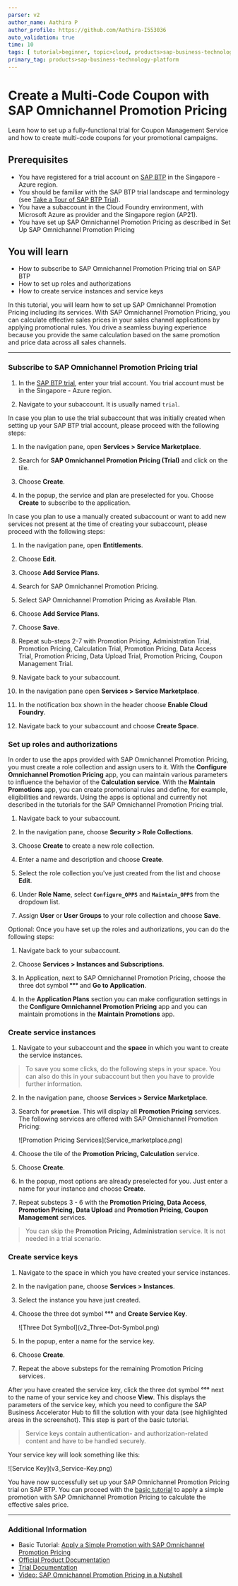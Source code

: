 ```yaml
---
parser: v2
author_name: Aathira P
author_profile: https://github.com/Aathira-I553036
auto_validation: true
time: 10
tags: [ tutorial>beginner, topic>cloud, products>sap-business-technology-platform, products>sap-btp--cloud-foundry-environment]
primary_tag: products>sap-business-technology-platform
---
```


# Create a Multi-Code Coupon with SAP Omnichannel Promotion Pricing
<!-- description --> Learn how to set up a fully-functional trial for Coupon Management Service and how to create multi-code coupons for your promotional campaigns.

## Prerequisites
 - You have registered for a trial account on [SAP BTP](hcp-create-trial-account) in the Singapore - Azure region.
 - You should be familiar with the SAP BTP trial landscape and terminology (see [Take a Tour of SAP BTP Trial](cp-trial-quick-onboarding)). 
 - You have a subaccount in the Cloud Foundry environment, with Microsoft Azure as provider and the Singapore region (AP21).
 - You have set up SAP Omnichannel Promotion Pricing as described in Set Up SAP Omnichannel Promotion Pricing



## You will learn
  - How to subscribe to SAP Omnichannel Promotion Pricing trial on SAP BTP
  - How to set up roles and authorizations
  - How to create service instances and service keys

  In this tutorial, you will learn how to set up SAP Omnichannel Promotion Pricing including its services.
  With SAP Omnichannel Promotion Pricing, you can calculate effective sales prices in your sales channel applications by applying promotional rules. You drive a seamless buying experience because you provide the same calculation based on the same promotion and price data across all sales channels.

---


### Subscribe to SAP Omnichannel Promotion Pricing trial


1. In the [SAP BTP trial](https://account.hanatrial.ondemand.com), enter your trial account. You trial account must be in the Singapore - Azure region.

2. Navigate to your subaccount. It is usually named `trial`.

In case you plan to use the trial subaccount that was initially created when setting up your SAP BTP trial account, please proceed with the following steps: 

1. In the navigation pane, open **Services > Service Marketplace**.

2. Search for **SAP Omnichannel Promotion Pricing (Trial)** and click on the tile.

3. Choose **Create**.

4. In the popup, the service and plan are preselected for you. Choose **Create** to subscribe to the application.

<!-- The subscription process is finished once the status icon changes from **Processing** to **Subscribed**. -->


In case you plan to use a manually created subaccount or want to add new services not present at the time of creating your subaccount, please proceed with the following steps:

1. In the navigation pane, open **Entitlements**.

2. Choose **Edit**.

3. Choose **Add Service Plans**.

4. Search for SAP Omnichannel Promotion Pricing.

5. Select SAP Omnichannel Promotion Pricing as Available Plan.

6. Choose **Add Service Plans**.

7. Choose **Save**.

8. Repeat sub-steps 2-7 with Promotion Pricing, Administration Trial, Promotion Pricing, Calculation Trial, Promotion Pricing, Data Access Trial, Promotion Pricing, Data Upload Trial, Promotion Pricing, Coupon Management Trial.  

9. Navigate back to your subaccount.

10. In the navigation pane open **Services > Service Marketplace**.

11. In the notification box shown in the header choose **Enable Cloud Foundry**.

12. Navigate back to your subaccount and choose **Create Space**.


### Set up roles and authorizations


In order to use the apps provided with SAP Omnichannel Promotion Pricing, you must create a role collection and assign users to it. With the **Configure Omnichannel Promotion Pricing** app, you can maintain various parameters to influence the behavior of the **Calculation service**. With the **Maintain Promotions** app, you can create promotional rules and define, for example, eligibilities and rewards. Using the apps is optional and currently not described in the tutorials for the SAP Omnichannel Promotion Pricing trial.

1. Navigate back to your subaccount.

2. In the navigation pane, choose **Security > Role Collections**.

3. Choose **Create** to create a new role collection.

4. Enter a name and description and choose **Create**.

5. Select the role collection you've just created from the list and choose **Edit**.

6. Under **Role Name**, select **`Configure_OPPS`** and **`Maintain_OPPS`** from the dropdown list.

7. Assign **User** or **User Groups** to your role collection and choose **Save**. 

Optional: Once you have set up the roles and authorizations, you can do the following steps: 

1. Navigate back to your subaccount. 

2. Choose **Services > Instances and Subscriptions**. 

3. In Application, next to SAP Omnichannel Promotion Pricing, choose the three dot symbol **°°°** and  **Go to Application**.  

4. In the **Application Plans** section you can make configuration settings in the **Configure Omnichannel Promotion Pricing** app and you can maintain promotions in the **Maintain Promotions** app.  <!-- Using the app is optional and not part of the basic tutorial but is included in our advanced tutorial.-->
<!-- Add link to advanced tutorial once available -->




### Create service instances


1. Navigate to your subaccount and the **space** in which you want to create the service instances.
> To save you some clicks, do the following steps in your space. You can also do this in your subaccount but then you have to provide further information.

2. In the navigation pane, choose **Services > Service Marketplace**.

3. Search for **`promotion`**. This will display all **Promotion Pricing** services. The following services are offered with SAP Omnichannel Promotion Pricing:

    <!-- border -->![Promotion Pricing Services](Service_marketplace.png)

4. Choose the tile of the **Promotion Pricing, Calculation** service.

5. Choose **Create**.

6. In the popup, most options are already preselected for you. Just enter a name for your instance and choose **Create**.

7. Repeat substeps 3 - 6 with the **Promotion Pricing, Data Access**, **Promotion Pricing, Data Upload** and **Promotion Pricing, Coupon Management** services.
>You can skip the **Promotion Pricing, Administration** service. It is not needed in a trial scenario.



### Create service keys


1. Navigate to the space in which you have created your service instances.

2. In the navigation pane, choose **Services > Instances**.

3. Select the instance you have just created.

4. Choose the three dot symbol **°°°**  and **Create Service Key**.

      <!-- border -->![Three Dot Symbol](v2_Three-Dot-Symbol.png)

5. In the popup, enter a name for the service key. 

6. Choose **Create**.

7. Repeat the above substeps for the remaining Promotion Pricing services.

After you have created the service key, click the three dot symbol **°°°** next to the name of your service key and choose **View**. This displays the parameters of the service key, which you need to configure the SAP Business Accelerator Hub to fill the solution with your data (see highlighted areas in the screenshot). This step is part of the basic tutorial.

>Service keys contain authentication- and authorization-related content and have to be handled securely.

Your service key will look something like this:

<!-- border -->![Service Key](v3_Service-Key.png)


You have now successfully set up your SAP Omnichannel Promotion Pricing trial on SAP BTP. You can proceed with the [basic tutorial](opps-basic-scenario) to apply a simple promotion with SAP Omnichannel Promotion Pricing to calculate the effective sales price.


---

### Additional Information

* Basic Tutorial: [Apply a Simple Promotion with SAP Omnichannel Promotion Pricing](opps-basic-scenario)
* [Official Product Documentation](https://help.sap.com/docs/OPP)
* [Trial Documentation](https://help.sap.com/docs/OPP/0c145d124b784b548b618cda8a5b2aba/31b8aedc8ce14fcd9f6021ad4f6323c9.html)
* [Video: SAP Omnichannel Promotion Pricing in a Nutshell](https://www.sap.com/assetdetail/2020/07/9060b3a5-a67d-0010-87a3-c30de2ffd8ff.html)
